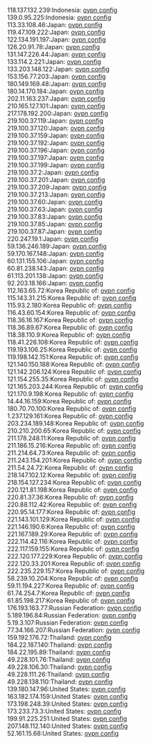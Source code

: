 118.137.132.239:Indonesia: [ovpn config](vpn/118_137_132_239.ovpn)  
139.0.95.225:Indonesia: [ovpn config](vpn/139_0_95_225.ovpn)  
113.33.108.46:Japan: [ovpn config](vpn/113_33_108_46.ovpn)  
119.47.109.222:Japan: [ovpn config](vpn/119_47_109_222.ovpn)  
122.134.191.197:Japan: [ovpn config](vpn/122_134_191_197.ovpn)  
126.20.91.78:Japan: [ovpn config](vpn/126_20_91_78.ovpn)  
131.147.226.44:Japan: [ovpn config](vpn/131_147_226_44.ovpn)  
133.114.2.221:Japan: [ovpn config](vpn/133_114_2_221.ovpn)  
133.203.148.122:Japan: [ovpn config](vpn/133_203_148_122.ovpn)  
153.156.77.203:Japan: [ovpn config](vpn/153_156_77_203.ovpn)  
180.149.169.48:Japan: [ovpn config](vpn/180_149_169_48.ovpn)  
180.14.170.184:Japan: [ovpn config](vpn/180_14_170_184.ovpn)  
202.11.163.237:Japan: [ovpn config](vpn/202_11_163_237.ovpn)  
210.165.127.101:Japan: [ovpn config](vpn/210_165_127_101.ovpn)  
217.178.192.200:Japan: [ovpn config](vpn/217_178_192_200.ovpn)  
219.100.37.119:Japan: [ovpn config](vpn/219_100_37_119.ovpn)  
219.100.37.120:Japan: [ovpn config](vpn/219_100_37_120.ovpn)  
219.100.37.159:Japan: [ovpn config](vpn/219_100_37_159.ovpn)  
219.100.37.192:Japan: [ovpn config](vpn/219_100_37_192.ovpn)  
219.100.37.196:Japan: [ovpn config](vpn/219_100_37_196.ovpn)  
219.100.37.197:Japan: [ovpn config](vpn/219_100_37_197.ovpn)  
219.100.37.199:Japan: [ovpn config](vpn/219_100_37_199.ovpn)  
219.100.37.2:Japan: [ovpn config](vpn/219_100_37_2.ovpn)  
219.100.37.201:Japan: [ovpn config](vpn/219_100_37_201.ovpn)  
219.100.37.209:Japan: [ovpn config](vpn/219_100_37_209.ovpn)  
219.100.37.213:Japan: [ovpn config](vpn/219_100_37_213.ovpn)  
219.100.37.60:Japan: [ovpn config](vpn/219_100_37_60.ovpn)  
219.100.37.63:Japan: [ovpn config](vpn/219_100_37_63.ovpn)  
219.100.37.83:Japan: [ovpn config](vpn/219_100_37_83.ovpn)  
219.100.37.85:Japan: [ovpn config](vpn/219_100_37_85.ovpn)  
219.100.37.87:Japan: [ovpn config](vpn/219_100_37_87.ovpn)  
220.247.19.1:Japan: [ovpn config](vpn/220_247_19_1.ovpn)  
59.136.246.189:Japan: [ovpn config](vpn/59_136_246_189.ovpn)  
59.170.167.148:Japan: [ovpn config](vpn/59_170_167_148.ovpn)  
60.131.155.106:Japan: [ovpn config](vpn/60_131_155_106.ovpn)  
60.81.238.143:Japan: [ovpn config](vpn/60_81_238_143.ovpn)  
61.113.201.138:Japan: [ovpn config](vpn/61_113_201_138.ovpn)  
92.203.18.166:Japan: [ovpn config](vpn/92_203_18_166.ovpn)  
112.163.65.72:Korea Republic of: [ovpn config](vpn/112_163_65_72.ovpn)  
115.143.31.215:Korea Republic of: [ovpn config](vpn/115_143_31_215.ovpn)  
115.93.2.180:Korea Republic of: [ovpn config](vpn/115_93_2_180.ovpn)  
116.43.60.154:Korea Republic of: [ovpn config](vpn/116_43_60_154.ovpn)  
118.36.16.167:Korea Republic of: [ovpn config](vpn/118_36_16_167.ovpn)  
118.36.89.67:Korea Republic of: [ovpn config](vpn/118_36_89_67.ovpn)  
118.38.110.9:Korea Republic of: [ovpn config](vpn/118_38_110_9.ovpn)  
118.41.226.108:Korea Republic of: [ovpn config](vpn/118_41_226_108.ovpn)  
119.193.106.25:Korea Republic of: [ovpn config](vpn/119_193_106_25.ovpn)  
119.198.142.151:Korea Republic of: [ovpn config](vpn/119_198_142_151.ovpn)  
121.140.150.188:Korea Republic of: [ovpn config](vpn/121_140_150_188.ovpn)  
121.142.206.124:Korea Republic of: [ovpn config](vpn/121_142_206_124.ovpn)  
121.154.255.35:Korea Republic of: [ovpn config](vpn/121_154_255_35.ovpn)  
121.165.203.244:Korea Republic of: [ovpn config](vpn/121_165_203_244.ovpn)  
121.170.9.198:Korea Republic of: [ovpn config](vpn/121_170_9_198.ovpn)  
14.44.16.159:Korea Republic of: [ovpn config](vpn/14_44_16_159.ovpn)  
180.70.70.100:Korea Republic of: [ovpn config](vpn/180_70_70_100.ovpn)  
1.237.129.161:Korea Republic of: [ovpn config](vpn/1_237_129_161.ovpn)  
203.234.189.148:Korea Republic of: [ovpn config](vpn/203_234_189_148.ovpn)  
210.210.200.65:Korea Republic of: [ovpn config](vpn/210_210_200_65.ovpn)  
211.178.248.11:Korea Republic of: [ovpn config](vpn/211_178_248_11.ovpn)  
211.186.15.216:Korea Republic of: [ovpn config](vpn/211_186_15_216.ovpn)  
211.214.64.73:Korea Republic of: [ovpn config](vpn/211_214_64_73.ovpn)  
211.243.154.201:Korea Republic of: [ovpn config](vpn/211_243_154_201.ovpn)  
211.54.24.72:Korea Republic of: [ovpn config](vpn/211_54_24_72.ovpn)  
218.147.102.12:Korea Republic of: [ovpn config](vpn/218_147_102_12.ovpn)  
218.154.127.234:Korea Republic of: [ovpn config](vpn/218_154_127_234.ovpn)  
220.121.81.198:Korea Republic of: [ovpn config](vpn/220_121_81_198.ovpn)  
220.81.37.36:Korea Republic of: [ovpn config](vpn/220_81_37_36.ovpn)  
220.88.112.42:Korea Republic of: [ovpn config](vpn/220_88_112_42.ovpn)  
220.95.14.177:Korea Republic of: [ovpn config](vpn/220_95_14_177.ovpn)  
221.143.101.129:Korea Republic of: [ovpn config](vpn/221_143_101_129.ovpn)  
221.146.190.6:Korea Republic of: [ovpn config](vpn/221_146_190_6.ovpn)  
221.167.189.29:Korea Republic of: [ovpn config](vpn/221_167_189_29.ovpn)  
222.114.42.116:Korea Republic of: [ovpn config](vpn/222_114_42_116.ovpn)  
222.117.159.155:Korea Republic of: [ovpn config](vpn/222_117_159_155.ovpn)  
222.120.177.229:Korea Republic of: [ovpn config](vpn/222_120_177_229.ovpn)  
222.120.33.201:Korea Republic of: [ovpn config](vpn/222_120_33_201.ovpn)  
222.235.229.157:Korea Republic of: [ovpn config](vpn/222_235_229_157.ovpn)  
58.239.10.204:Korea Republic of: [ovpn config](vpn/58_239_10_204.ovpn)  
59.11.194.227:Korea Republic of: [ovpn config](vpn/59_11_194_227.ovpn)  
61.74.254.7:Korea Republic of: [ovpn config](vpn/61_74_254_7.ovpn)  
61.85.198.217:Korea Republic of: [ovpn config](vpn/61_85_198_217.ovpn)  
176.193.163.77:Russian Federation: [ovpn config](vpn/176_193_163_77.ovpn)  
5.189.196.84:Russian Federation: [ovpn config](vpn/5_189_196_84.ovpn)  
5.19.3.107:Russian Federation: [ovpn config](vpn/5_19_3_107.ovpn)  
77.34.166.207:Russian Federation: [ovpn config](vpn/77_34_166_207.ovpn)  
159.192.176.72:Thailand: [ovpn config](vpn/159_192_176_72.ovpn)  
184.22.187.140:Thailand: [ovpn config](vpn/184_22_187_140.ovpn)  
184.22.195.89:Thailand: [ovpn config](vpn/184_22_195_89.ovpn)  
49.228.101.76:Thailand: [ovpn config](vpn/49_228_101_76.ovpn)  
49.228.106.30:Thailand: [ovpn config](vpn/49_228_106_30.ovpn)  
49.228.111.26:Thailand: [ovpn config](vpn/49_228_111_26.ovpn)  
49.228.138.110:Thailand: [ovpn config](vpn/49_228_138_110.ovpn)  
139.180.147.96:United States: [ovpn config](vpn/139_180_147_96.ovpn)  
163.182.174.159:United States: [ovpn config](vpn/163_182_174_159.ovpn)  
173.198.248.39:United States: [ovpn config](vpn/173_198_248_39.ovpn)  
173.233.73.3:United States: [ovpn config](vpn/173_233_73_3.ovpn)  
199.91.225.251:United States: [ovpn config](vpn/199_91_225_251.ovpn)  
207.148.112.140:United States: [ovpn config](vpn/207_148_112_140.ovpn)  
52.161.15.68:United States: [ovpn config](vpn/52_161_15_68.ovpn)  

